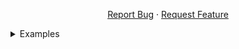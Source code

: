 <div align="center">
  <p align="center">
    <a href="https://github.com/othneildrew/Best-README-Template/issues">Report Bug</a>
    ·
    <a href="https://github.com/othneildrew/Best-README-Template/issues">Request Feature</a>
  </p>
</div>

<details>
  <summary>Examples</summary><details>
  <img src="https://github.com/cskujawa/rasa-assistant/blob/main/rasa-assistant-1.png" name="login">
  <img src="https://github.com/cskujawa/rasa-assistant/blob/main/rasa-assistant-2.png" name="chat">
  <img src="https://github.com/cskujawa/rasa-assistant/blob/main/rasa-assistant-3.png" name="home-assistant">
  <img src="https://github.com/cskujawa/rasa-assistant/blob/main/rasa-assistant-4.png" name="postgres-viewer">
</details>

<!-- TABLE OF CONTENTS -->
<details>
  <summary>Table of Contents</summary>
  <ol>
    <li>
      <a href="#about-the-project">About The Project</a>
      <ul>
        <li><a href="#built-with">Built With</a></li>
      </ul>
    </li>
    <li>
      <a href="#getting-started">Getting Started</a>
      <ul>
        <li><a href="#prerequisites">Prerequisites</a></li>
        <li><a href="#installation">Installation</a></li>
      </ul>
    </li>
  </ol>
</details>


<!-- ABOUT THE PROJECT -->
## About The Project
This is a ultra-minimal implementation of a dev environment for working with Rasa's NLU and interacting with HomeAssistant.

The application uses Laravel for the front-end and an API server. In the interface you can view the chat window to interact with the Rasa chat bot, view the Postgres database Rasa logs to, and interact with the HomeAssistant interface. 

The Postgres web interface container credit goes to:
https://github.com/sosedoff/pgweb

<p align="right">(<a href="#top">back to top</a>)</p>


### Built With

* [![Laravel][Laravel.com]][Laravel-url]
* [![MySQL][Mysql.com]][Mysql-url]
* [![NGINX][NGINX.com]][Nginx-url]
* <a href="Rasa.com">Rasa.com</a>
* <a href="Home-Assistant.io">Home-Assistant.io</a>

<p align="right">(<a href="#top">back to top</a>)</p>



<!-- GETTING STARTED -->
## Getting Started

This is a standalone environment that runs on Docker Compose. None of the containerized apps require any dependencies to be pre-installed or exist on the host OS. That all being said, if you have Docker Compose you should be able to clone or fork this repo, change to the project directory, fill in the .env file, and replace any instances of 192.168.0.161 with your servers URL. That should then be up and running.

### Prerequisites

* <a href="https://docs.docker.com/compose/">Docker-Compose</a>

### Installation

1. Clone the repo
   ```sh
   gh repo clone cskujawa/rasa-assistant
   ```
2. Change to project directory
   ```sh
   cd rasa-assistant
   ```
3. Copy or create the environment file
* You will need to update the variables in the /.env file and /interface/laravel/.env files
* The /.env file requires a username, UID, MySQL database, password, and password, a Postgres user and password, and a HomeAssistant token, all of which can be created or assigned from within this app itself
4. Build the project
   ```sh
   docker-compose build app –-no-cache
   ```
5. Start up the containers
   ```sh
   docker-compose up -d --force-recreate
   ```
10. Visit the site, navigate to the IP address where the server is running with /register appended to the end.
   
<p align="right">(<a href="#top">back to top</a>)</p>

### Setup/Use

1. Once you've visited your server, you should be able to register
2. You will be redirected to the login page
3. After logging in you should be taken to the Chat page, here you can interact with the basic Rasa chatbot
4. Saying something like "Turn on the bedroom lights" will attempt to interact with a corresponding device in HomeAssistant
5. If you go to the HomeAssistant option in the Tools drop-down you will be able to sign in using Admin/admin, to create a new user you can delete the contents of the home-assistant directory and restart the application, then navigate to youserverip:8123
6. After interacting with the Rasa chatbot you can view the events logged by Rasa in the Postgres Viewer under the Tools menu

<!-- CONTRIBUTING -->
## Contributing

Contributions are what make the open source community such an amazing place to learn, inspire, and create. Any contributions you make are **greatly appreciated**.

If you have a suggestion that would make this better, please fork the repo and create a pull request. You can also simply open an issue with the tag "enhancement".
Don't forget to give the project a star! Thanks again!

1. Fork the Project
2. Create your Feature Branch (`git checkout -b feature/AmazingFeature`)
3. Commit your Changes (`git commit -m 'Add some AmazingFeature'`)
4. Push to the Branch (`git push origin feature/AmazingFeature`)
5. Open a Pull Request

<p align="right">(<a href="#top">back to top</a>)</p>

<!-- MARKDOWN LINKS & IMAGES -->
<!-- https://www.markdownguide.org/basic-syntax/#reference-style-links -->

[Laravel.com]: https://img.shields.io/badge/Laravel-FF2D20?style=for-the-badge&logo=laravel&logoColor=white
[Laravel-url]: https://laravel.com
[Mysql.com]: https://img.shields.io/badge/MySQL-005C84?style=for-the-badge&logo=mysql&logoColor=white
[Mysql-url]: https://mysql.com
[NGINX.com]: https://img.shields.io/badge/nginx-%23009639.svg?style=for-the-badge&logo=nginx&logoColor=white
[Nginx-url]: https://nginx.com
